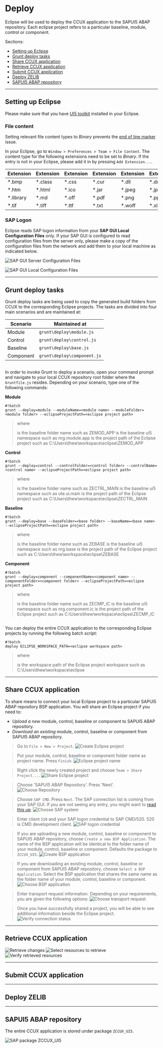 # Deploy #
Eclipse will be used to deploy the CCUX application to the SAPUI5 ABAP repository. Each eclipse project refers to a particular baseline, module, control or component.

Sections:

* [Setting up Eclipse](#markdown-header-setting-up-eclipse)
* [Grunt deploy tasks](#markdown-header-grunt-deploy-tasks)
* [Share CCUX application](#markdown-header-share-ccux-application)
* [Retrieve CCUX application](#markdown-header-retrieve-ccux-application)
* [Submit CCUX application](#markdown-header-submit-ccux-application)
* [Deploy ZELIB](#markdown-header-deploy-zelib)
* [SAPUI5 ABAP repository](#markdown-header-sapui5-abap-repository)

***
## Setting up Eclipse ##
Please make sure that you have [UI5 toolkit](prerequisites.md#markdown-header-sap-ui-development-toolkit-for-html5) installed in your Eclipse.

### File content ##
Setting relevant file content types to *Binary* prevents the [end of line marker](http://help.sap.com/saphelp_uiaddon10/helpdata/en/46/d0d54889be48d7abba0fa061c65835/content.htm) issue.

In your Eclipse, go to `Window > Preferences > Team > File Content`. The content type for the following extensions need to be set to *Binary*. If the entry is not in your Eclipse, please add it in by pressing `Add Extension...`.

Extension  | Extension | Extension | Extension | Extension | Extension | Extension     | Extension | Extension
---------- | --------- | --------- | --------- | --------- | --------- | ------------- | --------- | ---------
\*.bmp     | \*.class  |  \*.css   | \*.cur    | \*.dll    | \*.doc    | \*.eot        | \*.exe    | \*.gif
\*.htm     | \*.html   |  \*.ico   | \*.jar    | \*.jpeg   | \*.jpg    | \*.js         | \*.json   | \*.less
\*.library | \*.md     |  \*.off   | \*.pdf    | \*.png    | \*.ppt    | \*.properties | \*.so     | \*.theme
\*.tif     | \*.tiff   |  \*.ttf   | \*.txt    | \*.woff   | \*.xls    | \*.xml        | \*.zip    |

### SAP Logon ###
Eclipse reads SAP logon information from your **SAP GUI Local Configuration Files** only. If your SAP GUI is configured to read configuration files from the server only, please make a copy of the configuration files from the network and add them to your local machine as indicated below.

![SAP GUI Server Configuration Files](img/deploy.015.png)

![SAP GUI Local Configuration Files](img/deploy.016.png)

***
## Grunt deploy tasks ##
Grunt deploy tasks are being used to copy the generated build folders from CCUX to the corresponding Eclipse projects. The tasks are divided into four main scenarios and are maintained at:

Scenario  | Maintained at
--------- | ---------------------------
Module    | `grunt\deploy\module.js`
Control   | `grunt\deploy\control.js`
Baseline  | `grunt\deploy\base.js`
Component | `grunt\deploy\component.js`

##

In order to invoke Grunt to deploy a scenario, open your command prompt and navigate to your local CCUX repository root folder where the `Gruntfile.js` resides. Depending on your scenario, type one of the following commands:

**Module**
```
#!batch
grunt --deploy=module --moduleName=<module name> --moduleFolder=<module folder> --eclipseProjectPath=<eclipse project path>
```

> where
>
> <module folder> is the baseline folder name such as ZEMOD_APP
> <module name> is the baseline ui5 namespace such as nrg.module.app
> <eclipse project path> is the project path of the Eclipse project such as C:\Users\thew\workspace\eclipse\ZEMOD_APP

**Control**
```
#!batch
grunt --deploy=control --controlFolder=<control folder> --controlName=<control name> --eclipseProjectPath=<eclipse project path>
```

> where
>
> <control folder> is the baseline folder name such as ZECTRL_MAIN
> <control name> is the baseline ui5 namespace such as ute.ui.main
> <eclipse project path> is the project path of the Eclipse project such as C:\Users\thew\workspace\eclipse\ZECTRL_MAIN

**Baseline**
```
#!batch
grunt --deploy=base --baseFolder=<base folder> --baseName=<base name> --eclipseProjectPath=<eclipse project path>
```

> where
>
> <base folder> is the baseline folder name such as ZEBASE
> <base name> is the baseline ui5 namespace such as nrg.base
> <eclipse project path> is the project path of the Eclipse project such as C:\Users\thew\workspace\eclipse\ZEBASE

**Component**
```
#!batch
grunt --deploy=component --componentName=<component name> --componentFolder=<component folder> --eclipseProjectPath=<eclipse project path>
```

> where
>
> <component folder> is the baseline folder name such as ZECMP_IC
> <component name> is the baseline ui5 namespace such as nrg.component.ic
> <eclipse project path> is the project path of the Eclipse project such as C:\Users\thew\workspace\eclipse\ZECMP_IC

##

You can deploy the entire CCUX application to the corresponding Eclipse projects by running the following batch script:

```
#!batch
deploy ECLIPSE_WORKSPACE_PATH=<eclipse workspace path>
```

> where
>
> <eclipse workspace path> is the workspace path of the Eclipse project workspace such as C:\Users\thew\workspace\eclipse

***
## Share CCUX application ##
To share means to connect your local Eclipse project to a particular SAPUI5 ABAP repository BSP application. You will share an Eclipse project if you need to:

* _Upload a new_ module, control, baseline or component to SAPUI5 ABAP repository.
* _Download an existing_ module, control, baseline or component from SAPUI5 ABAP repository.

> Go to `File > New > Project`.
![Create Eclipse project](img/deploy.001.png)

> Put your module, control, baseline or component folder name as project name. Press `Finish`.
![Eclipse project name](img/deploy.002.png)

> Right click the newly created project and choose `Team > Share Project...`.
![Share Eclipse project](img/deploy.003.png)

> Choose 'SAPUI5 ABAP Repository'. Press 'Next'.
![Choose Repository](img/deploy.004.png)

> Choose `SAP CMD`. Press `Next`. The SAP connection list is coming from your SAP GUI. If you are not seeing any entry, you might want to [read this up](#markdown-header-sap-logon).
![Choose SAP system](img/deploy.005.png)

> Enter client `520` and your SAP logon credential to SAP CMD/520. 520 is CMD development client.
![SAP logon credential](img/deploy.006.png)

> If you are uploading a new module, control, baseline or component to SAPUI5 ABAP repository, choose `Create a new BSP Application`. The name of the BSP application will be identical to the folder name of your module, control, baseline or component. Defaults the package to `ZCCUX_UI5`.
![Create BSP application](img/deploy.008.png)

> If you are downloading an existing module, control, baseline or component from SAPUI5 ABAP repository, choose `Select a BSP Application`. Select the BSP application that shares the same name as the folder name of your module, control, baseline or component.
![Choose BSP application](img/deploy.007.png)

> Enter transport request information. Depending on your requirements, you are given the following options:
![Choose transport request](img/deploy.009.png)

> Once you have successfully shared a project, you will be able to see additional information beside the Eclipse project.
![Verify connection status](img/deploy.010.png)

***
## Retrieve CCUX application ##

![Retrieve changes](img/deploy.011.png)
![Select resources to retrieve](img/deploy.012.png)
![Verify retrieved resources](img/deploy.013.png)


***
## Submit CCUX application ##


***
## Deploy ZELIB ##


***
## SAPUI5 ABAP repository ##
The entire CCUX application is stored under package `ZCCUX_UI5`.

![SAP package ZCCUX_UI5](img/deploy.014.png)
